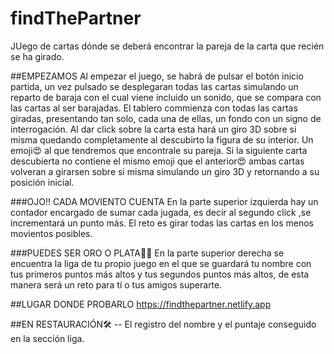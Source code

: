 # findThePartner
JUego de cartas dónde se deberá encontrar la pareja de la carta que recién se ha girado.

##EMPEZAMOS
Al empezar el juego, se habrá de pulsar  el botón inicio partida, un vez pulsado se desplegaran todas las cartas simulando un reparto de baraja con
el cual viene incluido un sonido, que se compara con las cartas al ser barajadas.
El tablero commienza con todas las cartas giradas, presentando tan solo, cada una de ellas, un fondo con un signo de interrogación.
Al dar click sobre la carta esta hará un giro 3D sobre si misma quedando completamente al descubirto la figura de su interior. Un emoji😍 al que tendremos
que encontrale su pareja.
Si la siguiente carta descubierta no contiene el mismo emoji que el anterior😍 ambas cartas volveran a girarsen sobre si misma simulando un giro 3D 
y retornando a su posición inicial.

###OJO!! CADA MOVIENTO CUENTA
En la parte superior izquierda hay un contador encargado de sumar cada jugada, es decir al segundo click ,se incrementará un punto más.
El reto es girar todas las cartas en los menos movientos posibles.

###PUEDES SER ORO O PLATA🥇🥈
En la parte superior derecha se encuentra la liga de tu propio juego en el que se guardará tu nombre con tus primeros puntos más altos y tus segundos puntos
más altos, de esta manera será un reto para tí o tus amigos superarte.

##LUGAR DONDE PROBARLO
https://findthepartner.netlify.app

##EN RESTAURACIÓN🛠️
-- El registro del nombre y el puntaje conseguido en la sección liga.

